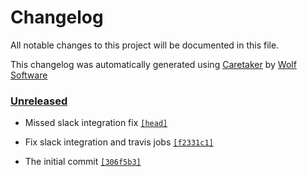 # Changelog

All notable changes to this project will be documented in this file.


This changelog was automatically generated using [Caretaker](https://github.com/DevelopersToolbox/caretaker) by [Wolf Software](https://github.com/WolfSoftware)

### [Unreleased](https://github.com/DockerToolbox/pyenv/compare/v0.1.0...HEAD)

- Missed slack integration fix [`[head]`](https://github.com/DockerToolbox/pyenv/commit/)

- Fix slack integration and travis jobs [`[f2331c1]`](https://github.com/DockerToolbox/pyenv/commit/f2331c17b15dcd4f75b5a3625e97276c7c87f5d5)

- The initial commit [`[306f5b3]`](https://github.com/DockerToolbox/pyenv/commit/306f5b34615630c00fd07c09fe3cf64bd426c422)

